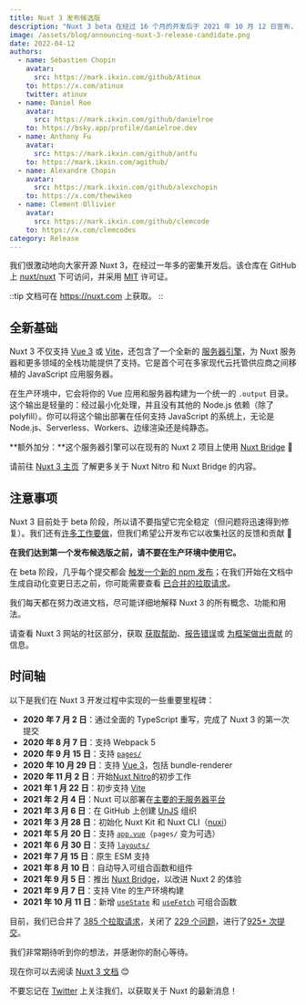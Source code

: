 ```yaml
---
title: Nuxt 3 发布候选版
description: "Nuxt 3 beta 在经过 16 个月的开发后于 2021 年 10 月 12 日宣布，引入了基于 Vue 3、Vite 和 Nitro 的新基础。六个月后，我们很高兴地宣布 Nuxt 3 的首个发布候选版，代号“Mount Hope“ 🚀"
image: /assets/blog/announcing-nuxt-3-release-candidate.png
date: 2022-04-12
authors:
  - name: Sébastien Chopin
    avatar:
      src: https://mark.ikxin.com/github/Atinux
    to: https://x.com/atinux
    twitter: atinux
  - name: Daniel Roe
    avatar:
      src: https://mark.ikxin.com/github/danielroe
    to: https://bsky.app/profile/danielroe.dev
  - name: Anthony Fu
    avatar:
      src: https://mark.ikxin.com/github/antfu
    to: https://mark.ikxin.com/agithub/
  - name: Alexandre Chopin
    avatar:
      src: https://mark.ikxin.com/github/alexchopin
    to: https://x.com/thewikeo
  - name: Clement Ollivier
    avatar:
      src: https://mark.ikxin.com/github/clemcode
    to: https://x.com/clemcodes
category: Release
---
```


我们很激动地向大家开源 Nuxt 3，在经过一年多的密集开发后。该仓库在 GitHub 上 [nuxt/nuxt](https://go.nuxt.com/github) 下可访问，并采用 [MIT](https://go.nuxt.com/license) 许可证。

::tip
文档可在 https://nuxt.com 上获取。
::

## 全新基础

Nuxt 3 不仅支持 [Vue 3](https://vuejs.org) 或 [Vite](https://vitejs.dev)，还包含了一个全新的 [服务器引擎](https://nuxt.com/docs/guide/concepts/server-engine)，为 Nuxt 服务器和更多领域的全栈功能提供了支持。它是首个可在多家现代云托管供应商之间移植的 JavaScript 应用服务器。

在生产环境中，它会将你的 Vue 应用和服务器构建为一个统一的 `.output` 目录。这个输出是轻量的：经过最小化处理，并且没有其他的 Node.js 依赖（除了 polyfill）。你可以将这个输出部署在任何支持 JavaScript 的系统上，无论是 Node.js、Serverless、Workers、边缘渲染还是纯静态。

**额外加分：**这个服务器引擎可以在现有的 Nuxt 2 项目上使用 [Nuxt Bridge](https://nuxt.com/docs/getting-started/bridge) 🚀

请前往 [Nuxt 3 主页](https://nuxt.com) 了解更多关于 Nuxt Nitro 和 Nuxt Bridge 的内容。

## 注意事项

Nuxt 3 目前处于 beta 阶段，所以请不要指望它完全稳定（但问题将迅速得到修复）。我们还有[许多工作要做](https://github.com/nuxt/nuxt/issues)，但我们希望公开发布它以收集社区的反馈和贡献 💚

**在我们达到第一个发布候选版之前，请不要在生产环境中使用它。**

在 beta 阶段，几乎每个提交都会 [触发一个新的 npm 发布](https://github.com/nuxt/nuxt/blob/main/.github/workflows/ci.yml#L111-L119)；在我们开始在文档中生成自动化变更日志之前，你可能需要查看 [已合并的拉取请求](https://github.com/nuxt/nuxt/pulls?q=is%3Apr+is%3Amerged)。

我们每天都在努力改进文档，尽可能详细地解释 Nuxt 3 的所有概念、功能和用法。

请查看 Nuxt 3 网站的社区部分，获取 [获取帮助](https://nuxt.com/docs/community/getting-help)、[报告错误](https://nuxt.com/docs/community/reporting-bugs)或 [为框架做出贡献](https://nuxt.com/docs/community/contribution) 的信息。

## 时间轴

以下是我们在 Nuxt 3 开发过程中实现的一些重要里程碑：

- **2020 年 7 月 2 日**：通过全面的 TypeScript 重写，完成了 Nuxt 3 的第一次提交
- **2020 年 8 月 7 日**：支持 Webpack 5
- **2020 年 9 月 15 日**：支持 [`pages/`](https://nuxt.com/docs/guide/directory-structure/pages)
- **2020 年 10 月 29 日**：支持 [Vue 3](https://vuejs.org)，包括 bundle-renderer
- **2020 年 11 月 2 日**：开始[Nuxt Nitro](https://nuxt.com/guide/concepts/server-engine)的初步工作
- **2021 年 1 月 22 日**：初步支持 [Vite](https://vitejs.dev)
- **2021 年 2 月 4 日**：Nuxt 可以部署在[主要的无服务器平台](https://nuxt.com/docs/getting-started/deployment)
- **2021 年 3 月 6 日**：在 GitHub 上创建 [UnJS](https://github.com/unjs) 组织
- **2021 年 3 月 28 日**：初始化 Nuxt Kit 和 Nuxt CLI（[nuxi](https://nuxt.com/docs/api/commands/add)）
- **2021 年 5 月 20 日**：支持 [`app.vue`](https://nuxt.com/docs/guide/directory-structure/app)（`pages/` 变为可选）
- **2021 年 6 月 30 日**：支持 [`layouts/`](https://nuxt.com/docs/guide/directory-structure/layouts)
- **2021 年 7 月 15 日**：原生 ESM 支持
- **2021 年 8 月 10 日**：自动导入可组合函数和组件
- **2021 年 9 月 5 日**：推出 [Nuxt Bridge](https://nuxt.com/docs/bridge/overview)，以改进 Nuxt 2 的体验
- **2021 年 9 月 7 日**：支持 Vite 的生产环境构建
- **2021 年 10 月 11 日**：新增 [`useState`](https://nuxt.com/docs/getting-started/state-management) 和 [`useFetch`](https://nuxt.com/docs/api/composables/use-fetch) 可组合函数

目前，我们已合并了 [385 个拉取请求](https://github.com/nuxt/nuxt/pulls?q=is%3Apr+is%3Amerged)，关闭了 [229 个问题](https://github.com/nuxt/nuxt/issues?q=is%3Aissue+is%3Aclosed)，进行了[925+ 次提交](https://github.com/nuxt/nuxt/commits/main)。

我们非常期待听到你的想法，并感谢你的耐心等待。

现在你可以去阅读 [Nuxt 3 文档](https://nuxt.com) 😊

不要忘记在 [Twitter](https://x.com/nuxt_js) 上关注我们，以获取关于 Nuxt 的最新消息！

